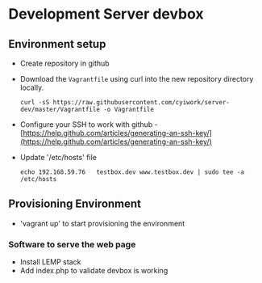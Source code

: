 # Development Server devbox

## Environment setup
- Create repository in github
- Download the `Vagrantfile` using curl into the new repository directory locally.

    ```
    curl -sS https://raw.githubusercontent.com/cyiwork/server-dev/master/Vagrantfile -o Vagrantfile
    ```

- Configure your SSH to work with github -
    [https://help.github.com/articles/generating-an-ssh-key/](https://help.github.com/articles/generating-an-ssh-key/)

- Update '/etc/hosts' file

    ```
    echo 192.168.59.76   testbox.dev www.testbox.dev | sudo tee -a /etc/hosts
    ```

## Provisioning Environment

- 'vagrant up' to start provisioning the environment

### Software to serve the web page

- Install LEMP stack
- Add index.php to validate devbox is working

